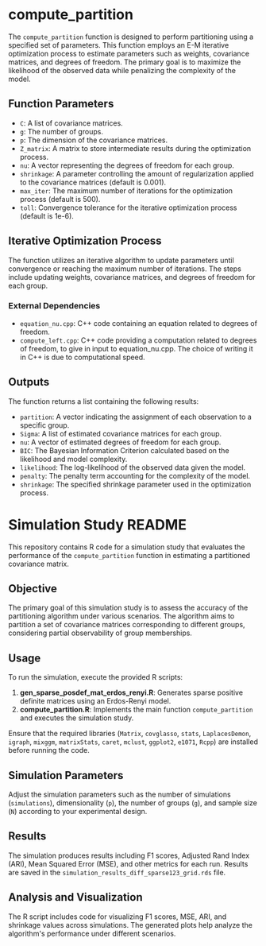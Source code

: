 # compute_partition
The `compute_partition` function is designed to perform partitioning using a specified set of parameters. This function employs an E-M iterative optimization process to estimate parameters such as weights, covariance matrices, and degrees of freedom. The primary goal is to maximize the likelihood of the observed data while penalizing the complexity of the model.

## Function Parameters

- `C`: A list of covariance matrices.
- `g`: The number of groups.
- `p`: The dimension of the covariance matrices.
- `Z_matrix`: A matrix to store intermediate results during the optimization process.
- `nu`: A vector representing the degrees of freedom for each group.
- `shrinkage`: A parameter controlling the amount of regularization applied to the covariance matrices (default is 0.001).
- `max_iter`: The maximum number of iterations for the optimization process (default is 500).
- `toll`: Convergence tolerance for the iterative optimization process (default is 1e-6).

## Iterative Optimization Process

The function utilizes an iterative algorithm to update parameters until convergence or reaching the maximum number of iterations. The steps include updating weights, covariance matrices, and degrees of freedom for each group.

### External Dependencies

- `equation_nu.cpp`: C++ code containing an equation related to degrees of freedom.
- `compute_left.cpp`: C++ code providing a computation related to degrees of freedom, to give in input to equation_nu.cpp.
  The choice of writing it in C++ is due to computational speed. 

## Outputs

The function returns a list containing the following results:

- `partition`: A vector indicating the assignment of each observation to a specific group.
- `Sigma`: A list of estimated covariance matrices for each group.
- `nu`: A vector of estimated degrees of freedom for each group.
- `BIC`: The Bayesian Information Criterion calculated based on the likelihood and model complexity.
- `likelihood`: The log-likelihood of the observed data given the model.
- `penalty`: The penalty term accounting for the complexity of the model.
- `shrinkage`: The specified shrinkage parameter used in the optimization process.

# Simulation Study README

This repository contains R code for a simulation study that evaluates the performance of the `compute_partition` function in estimating a partitioned covariance matrix.

## Objective

The primary goal of this simulation study is to assess the accuracy of the partitioning algorithm under various scenarios. The algorithm aims to partition a set of covariance matrices corresponding to different groups, considering partial observability of group memberships.

## Usage

To run the simulation, execute the provided R scripts:

1. **gen_sparse_posdef_mat_erdos_renyi.R**: Generates sparse positive definite matrices using an Erdos-Renyi model.
2. **compute_partition.R**: Implements the main function `compute_partition` and executes the simulation study.

Ensure that the required libraries (`Matrix`, `covglasso`, `stats`, `LaplacesDemon`, `igraph`, `mixggm`, `matrixStats`, `caret`, `mclust`, `ggplot2`, `e1071`, `Rcpp`) are installed before running the code.

## Simulation Parameters

Adjust the simulation parameters such as the number of simulations (`simulations`), dimensionality (`p`), the number of groups (`g`), and sample size (`N`) according to your experimental design.

## Results

The simulation produces results including F1 scores, Adjusted Rand Index (ARI), Mean Squared Error (MSE), and other metrics for each run. Results are saved in the `simulation_results_diff_sparse123_grid.rds` file.

## Analysis and Visualization

The R script includes code for visualizing F1 scores, MSE, ARI, and shrinkage values across simulations. The generated plots help analyze the algorithm's performance under different scenarios.


